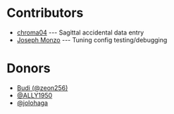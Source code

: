 # Contributors

- [chroma04](https://github.com/chroma04) --- Sagittal accidental data entry
- [Joseph Monzo](http://www.tonalsoft.com/monzo/homepage.html) --- Tuning config testing/debugging

# Donors

- [Budi (@zeon256)](https://inve.rs/)
- [@ALLY1950](https://github.com/ALLY1950)
- [@jolohaga](https://github.com/jolohaga)